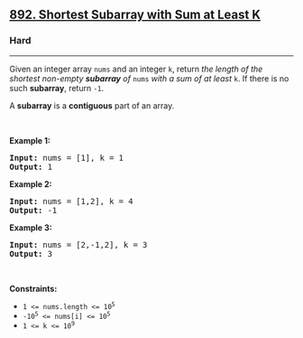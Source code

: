 <h2><a href="https://leetcode.com/problems/shortest-subarray-with-sum-at-least-k">892. Shortest Subarray with Sum at Least K</a></h2><h3>Hard</h3><hr><p>Given an integer array <code>nums</code> and an integer <code>k</code>, return <em>the length of the shortest non-empty <strong>subarray</strong> of </em><code>nums</code><em> with a sum of at least </em><code>k</code>. If there is no such <strong>subarray</strong>, return <code>-1</code>.</p>

<p>A <strong>subarray</strong> is a <strong>contiguous</strong> part of an array.</p>

<p>&nbsp;</p>
<p><strong class="example">Example 1:</strong></p>
<pre><strong>Input:</strong> nums = [1], k = 1
<strong>Output:</strong> 1
</pre><p><strong class="example">Example 2:</strong></p>
<pre><strong>Input:</strong> nums = [1,2], k = 4
<strong>Output:</strong> -1
</pre><p><strong class="example">Example 3:</strong></p>
<pre><strong>Input:</strong> nums = [2,-1,2], k = 3
<strong>Output:</strong> 3
</pre>
<p>&nbsp;</p>
<p><strong>Constraints:</strong></p>

<ul>
	<li><code>1 &lt;= nums.length &lt;= 10<sup>5</sup></code></li>
	<li><code>-10<sup>5</sup> &lt;= nums[i] &lt;= 10<sup>5</sup></code></li>
	<li><code>1 &lt;= k &lt;= 10<sup>9</sup></code></li>
</ul>
